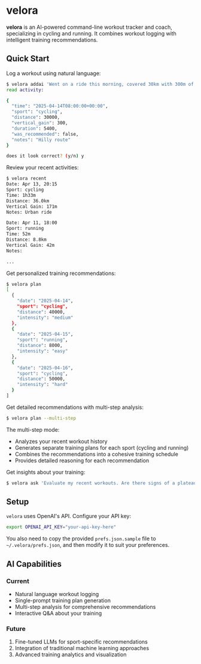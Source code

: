 # velora

**velora** is an AI-powered command-line workout tracker and coach, specializing in cycling and running. It combines workout logging with intelligent training recommendations.

## Quick Start

Log a workout using natural language:
```bash
$ velora addai 'Went on a ride this morning, covered 30km with 300m of climbing in 1h30min. It was a hilly route.'
read activity:

{
  "time": "2025-04-14T08:00:00+00:00",
  "sport": "cycling",
  "distance": 30000,
  "vertical_gain": 300,
  "duration": 5400,
  "was_recommended": false,
  "notes": "Hilly route"
}

does it look correct? (y/n) y
```

Review your recent activities:
```bash
$ velora recent
Date: Apr 13, 20:15
Sport: cycling
Time: 1h33m
Distance: 36.0km
Vertical Gain: 171m
Notes: Urban ride

Date: Apr 11, 18:00
Sport: running
Time: 52m
Distance: 8.8km
Vertical Gain: 42m
Notes: 

...
```

Get personalized training recommendations:
```bash
$ velora plan
[
  {
    "date": "2025-04-14",
    "sport": "cycling",
    "distance": 40000,
    "intensity": "medium"
  },
  {
    "date": "2025-04-15",
    "sport": "running",
    "distance": 8000,
    "intensity": "easy"
  },
  {
    "date": "2025-04-16",
    "sport": "cycling",
    "distance": 50000,
    "intensity": "hard"
  }
]
```

Get detailed recommendations with multi-step analysis:
```bash
$ velora plan --multi-step
```
The multi-step mode:
- Analyzes your recent workout history
- Generates separate training plans for each sport (cycling and running)
- Combines the recommendations into a cohesive training schedule
- Provides detailed reasoning for each recommendation

Get insights about your training:
```bash
$ velora ask 'Evaluate my recent workouts. Are there signs of a plateau? What should I focus on?'
```

## Setup

`velora` uses OpenAI's API. Configure your API key:
```bash
export OPENAI_API_KEY="your-api-key-here"
```
You also need to copy the provided `prefs.json.sample` file to `~/.velora/prefs.json`, and then modify it to suit your preferences.

## AI Capabilities

### Current
- Natural language workout logging
- Single-prompt training plan generation
- Multi-step analysis for comprehensive recommendations
- Interactive Q&A about your training

### Future
1. Fine-tuned LLMs for sport-specific recommendations
2. Integration of traditional machine learning approaches
3. Advanced training analytics and visualization
